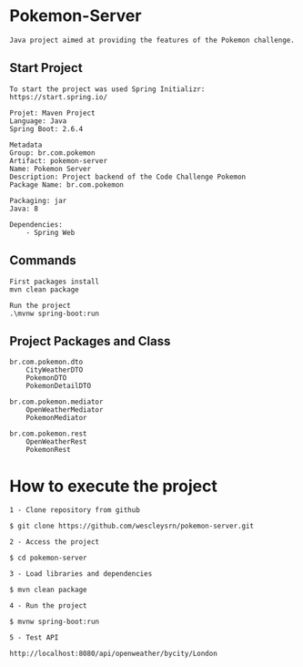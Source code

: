 
# Pokemon-Server

    Java project aimed at providing the features of the Pokemon challenge.

## Start Project

    To start the project was used Spring Initializr:
    https://start.spring.io/

    Projet: Maven Project
    Language: Java
    Spring Boot: 2.6.4

    Metadata
    Group: br.com.pokemon
    Artifact: pokemon-server
    Name: Pokemon Server
    Description: Project backend of the Code Challenge Pokemon
    Package Name: br.com.pokemon

    Packaging: jar
    Java: 8

    Dependencies:
        - Spring Web

## Commands

    First packages install
    mvn clean package

    Run the project
    .\mvnw spring-boot:run

## Project Packages and Class

    br.com.pokemon.dto
        CityWeatherDTO
        PokemonDTO
        PokemonDetailDTO

    br.com.pokemon.mediator
        OpenWeatherMediator
        PokemonMediator

    br.com.pokemon.rest
        OpenWeatherRest
        PokemonRest

# How to execute the project

	1 - Clone repository from github
	
	$ git clone https://github.com/wescleysrn/pokemon-server.git

	2 - Access the project
	
	$ cd pokemon-server
	
	3 - Load libraries and dependencies
	
	$ mvn clean package
	
	4 - Run the project
	
	$ mvnw spring-boot:run
	
	5 - Test API
	
	http://localhost:8080/api/openweather/bycity/London

